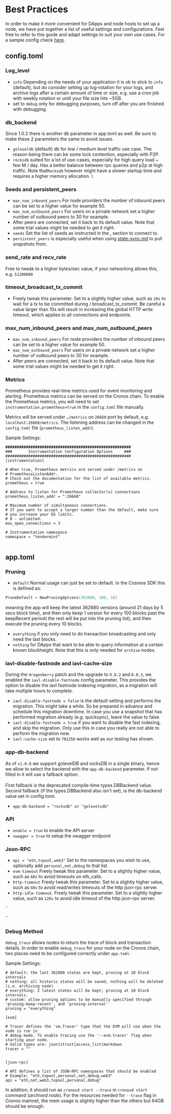 # Best Practices

In order to make it more convenient for DApps and node hosts to set up a node, we have put together a list of useful settings and configurations. Feel free to refer to this guide and adapt settings to suit your own use cases. For a sample config check [here](https://github.com/crypto-org-chain/cronos-mainnet/tree/master/cronosmainnet\_25-1).

## config.toml

### Log\_level

* `info` Depending on the needs of your application it is ok to stick to `info` (default), but do consider setting up log-rotation for your logs, and archive logs after a certain amount of time or size, e.g. use a cron job with weekly rotation or until your file size hits \~5GB.
* set to `debug` only for debugging purposes, turn off after you are finished with debugging.

### db\_backend

Since 1.0.2 there is another db parameter in app.toml as well. Be sure to make these 2 parameters the same to avoid issues.

* `goleveldb` (default) db for low / medium level traffic use case. The reason being there can be some lock contention, especially with P2P.
* `rocksdb` suited for a lot of use-cases, especially for high query load \~ few M / day. Has a better balance between rpc queries and p2p at high traffic. Note that`Rocksdb` however might have a slower startup time and requires a higher memory allocation. \


### Seeds and persistent\_peers

* `max_num_inbound_peers` For node providers the number of inbound peers can be set to a higher value for example 50.
* `max_num_outbound_peers` For users on a private network set a higher number of outbound peers to 30 for example.
* After peers are connected, set it back to its default value. Note that some trial values might be needed to get it right.
* `seeds` Set the list of seeds as instructed in the [.](./ "mention") section to connect to.
* `persistent_peers` is especially useful when using [state-sync.md](cronos-mainnet/state-sync.md "mention") to pull snapshots from.

### send\_rate and recv\_rate

Free to tweak to a higher bytes/sec value, if your networking allows this, e.g. `51200000`

### timeout\_broadcast\_tx\_commit

* Freely tweak this parameter. Set to a slightly higher value, such as `20s` to wait for a tx to be committed during / broadcast\_tx\_commit.  Be careful a value larger than 10s will result in increasing the global HTTP write timeout, which applies to all connections and endpoints.

### max\_num\_inbound\_peers and max\_num\_outbound\_peers

* `max_num_inbound_peers` For node providers the number of inbound peers can be set to a higher value for example 50.
* `max_num_outbound_peers` For users on a private network set a higher number of outbound peers to 30 for example.
* After peers are connected, set it back to its default value. Note that some trial values might be needed to get it right.

### Metrics

Prometheus provides real-time metrics used for event monitoring and alerting. Prometheus metrics can be served on the Cronos chain. To enable the Prometheus metrics, you will need to set `instrumentation.prometheus=true` in the `config.toml` file manually.

Metrics will be served under `…/metrics` on `26660` port by default, e.g. `localhost:26660/metrics`. The listening address can be changed in the `config.toml` file (`prometheus_listen_addr`). &#x20;

Sample Settings:

<pre><code><strong>#######################################################
</strong>###       Instrumentation Configuration Options     ###
#######################################################
[instrumentation]

# When true, Prometheus metrics are served under /metrics on
# PrometheusListenAddr.
# Check out the documentation for the list of available metrics.
prometheus = true

# Address to listen for Prometheus collector(s) connections
prometheus_listen_addr = ":26660"

# Maximum number of simultaneous connections.
# If you want to accept a larger number than the default, make sure
# you increase your OS limits.
# 0 - unlimited.
max_open_connections = 3

# Instrumentation namespace
namespace = "tendermint"

</code></pre>

## app.toml

### Pruning

* `default` Normal usage can just be set to default. In the Cosmos SDK this is defined as:

```go
PruneDefault = NewPruningOptions(362880, 100, 10)
```

meaning the app will keep the latest 362880 versions (around 21 days by 5 secs block time), and then only keep 1 version for every 100 blocks past the keepRecent period( the rest will be put into the pruning list), and then execute the pruning every 10 blocks.

* `everything` if you only need to do transaction broadcasting and only need the last blocks.
* `nothing` for DApps that want to be able to query information at a certain known blockheight. Note that this is only needed for `archive` nodes.



### iavl-disable-fastnode and iavl-cache-size

During the `dragonberry` patch and the upgrade to `0.8.2` and `0.8.3`,  we enabled the `iavl-disable-fastnode` config parameter. This provides the option to disable the iavl fastnode indexing migration, as a migration will take multiple hours to complete.&#x20;

* `iavl-disable-fastnode = false` is the default setting and performs the migration. This might take a while. So be prepared in advance and schedule this migration downtime. In case you use a snapshot that has performed migration already (e.g. quicksync), leave the value to false
* `iavl-disable-fastnode = true` if you want to disable the fast indexing, and skip the migration. Only use this in case you really are not able to perform the migration now.
* `iavl-cache-size` set to `781250` works well as our testing has shown.



### app-db-backend

As of `v1.0.0` we support golevelDB and rocksDB in a single binary, hence we allow to select the backend with the `app-db-backend` parameter. If not filled in it will use a fallback option.\
\
First fallback is the deprecated compile-time types.DBBackend value.\
Second fallback (if the types.DBBackend also isn't set), is the db-backend value set in config.toml.

* `app-db-backend = "rocksdb" or "golevelsdb"`

### API

* `enable = true` to enable the API server
* `swagger = true` to setup the swagger endpoint



### Json-RPC

* `api = "eth,txpool,web3"` Set to the namespaces you wish to use, optionally add `personal,net,debug` to that list.
* `evm-timeout` Freely tweak this parameter. Set to a slightly higher value, such as `60s` to avoid timeouts on eth\_calls.
* `http-timeout` Freely tweak this parameter. Set to a slightly higher value, such as `60s` to avoid read/writes timeouts of the http json-rpc server.
* `http-idle-timeout`. Freely tweak this parameter. Set to a slightly higher value, such as `120s` to avoid idle timeout of the http json-rpc server.



``

``

### Debug Method

`debug_trace` allows nodes to return the trace of block and transaction details. In order to enable `debug_trace` for your node on the Cronos chain, two places need to be configured correctly under `app.toml`.&#x20;

Sample Settings:

```
# default: the last 362880 states are kept, pruning at 10 block intervals
# nothing: all historic states will be saved, nothing will be deleted (i.e. archiving node)
# everything: 2 latest states will be kept; pruning at 10 block intervals.
# custom: allow pruning options to be manually specified through 'pruning-keep-recent', and 'pruning-interval'
pruning = "everything"

[evm]

# Tracer defines the 'vm.Tracer' type that the EVM will use when the node is run in
# debug mode. To enable tracing use the '--evm.tracer' flag when starting your node.
# Valid types are: json|struct|access_list|markdown
tracer = ""


[json-rpc]

# API defines a list of JSON-RPC namespaces that should be enabled
# Example: "eth,txpool,personal,net,debug,web3"
api = "eth,net,web3,txpool,personal,debug"
```

In addition, it should run as `cronosd start --trace` in `cronosd start` command (_archived node_). For the resources needed for `--trace` flag in Cronos mainnet, the mem usage is slightly higher than the others but 64GB should be enough.


